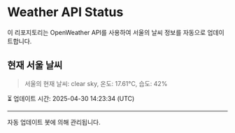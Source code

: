 
# Weather API Status

이 리포지토리는 OpenWeather API를 사용하여 서울의 날씨 정보를 자동으로 업데이트합니다.

## 현재 서울 날씨
> 서울의 현재 날씨: clear sky, 온도: 17.61°C, 습도: 42%

⏳ 업데이트 시간: 2025-04-30 14:23:34 (UTC)

---
자동 업데이트 봇에 의해 관리됩니다.
